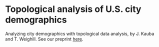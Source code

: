# Topological analysis of U.S. city demographics

Analyzing city demographics with topological data analysis, by J. Kauba and T. Weighill. See our preprint [here](https://uncg-my.sharepoint.com/:b:/g/personal/t_weighill_uncg_edu/EbQk0rtbhclIl8hx3Y6jdmUBw6unXVYqwlzlOZ8hffDHNw?e=jKvrOG). 

